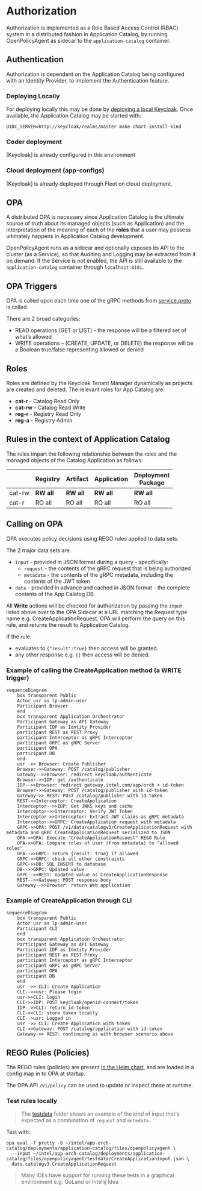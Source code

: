 <!---
  SPDX-FileCopyrightText: (C) 2025 Intel Corporation
  SPDX-License-Identifier: Apache-2.0
-->
# Authorization

Authorization is implemented as a Role Based Access Control (RBAC) system in a distributed 
fashion in Application Catalog, by running OpenPolicyAgent as sidecar to the `application-catalog`
container.

## Authentication
Authorization is dependent on the Application Catalog being configured with an Identity Provider, to implement
the Authentication feature.

### Deploying Locally
For deploying locally this may be done by [deploying a local Keycloak](../deployments/keycloak-dev).
Once available, the Application Catalog may be started with:
```shell
OIDC_SERVER=http://keycloak/realms/master make chart-install-kind
```

### Coder deployment 
[Keycloak]
is already configured in this environment

### Cloud deployment (app-configs)
[Keycloak]
is already deployed through Fleet on cloud deployment.

## OPA
A distributed OPA is necessary since Application Catalog is the ultimate source of truth about its managed objects
(such as Application) and the interpretation of the meaning of each of the **roles** that a user
may possess ultimately happens in Application Catalog development.

OpenPolicyAgent runs as a sidecar and optionally exposes its API to the cluster (as a Service), so that Auditing and
Logging may be extracted from it on demand. If the Service is not enabled, the API is still available to the 
`application-catalog` container through `localhost:8181`.

## OPA Triggers
OPA is called upon each time one of the gRPC methods from [service.proto](../api/catalog/v2/service.proto) 
is called.

There are 2 broad categories:

* READ operations (GET or LIST) - the response will be a filtered set of what’s allowed
* WRITE operations – (CREATE, UPDATE, or DELETE) the response will be a Boolean true/false representing allowed or denied

## Roles

Roles are defined by the Keycloak Tenant Manager dynamically as projects are created and deleted.
The relevant roles for App Catalog are:
* **cat-r** - Catalog Read Only
* **cat-rw** - Catalog Read Write
* **reg-r** - Registry Read Only
* **reg-a** - Registry Admin

## Rules in the context of Application Catalog
The rules impart the following relationship between the roles and the managed objects of the Catalog Application as follows:

|        | Registry   | Artifact   | Application | Deployment<br/>Package |
|--------|------------|-------------|-----------------|------------------------|
| cat-rw | **RW all** | **RW all**  | **RW all**              | **RW all**             |
| cat-r  | RO all     | RO all      | RO all                  | RO all                 | 


## Calling on OPA
OPA executes policy decisions using REGO rules applied to data sets.

The 2 major data sets are:
* `input` - provided in JSON format during a query - specifically:
  * `request` - the contents of the gRPC request that is being authorized
  * `metadata` - the contents of the gRPC metadata, including the contents of the JWT token
* `data` - provided in advance and cached in JSON format - the complete contents of the App Calatog DB

All **Write** actions will be checked for authorization by passing the `input` listed above over 
to the OPA Sidecar at a URL matching the Request type name e.g. CreateApplicationRequest. 
OPA will perform the query on this rule, and returns the result to Application Catalog.

If the rule:
* evaluates to `{"result":true}` then access will be granted.
* any other response e.g. `{}` then access will be denied.

### Example of calling the CreateApplication method (a WRITE trigger)
```mermaid
sequenceDiagram
    box transparent Public
    Actor usr as lp-admin-user
    Participant Browser
    end
    box transparent Application Orchestrator
    Participant Gateway as API Gateway
    Participant IDP as Idntity Provider
    participant REST as REST Proxy
    participant Interceptor as gRPC Interceptor
    participant GRPC as gRPC Server
    participant OPA
    participant DB
    end
    usr ->> Browser: Create Publisher
    Browser->>Gateway: POST /catalog/publisher
    Gateway-->>Browser: redirect keycloak/authenticate
    Browser->>IDP: get /authenticate
    IDP-->>Browser: redirect gateway.intel.com/app/orch + id-token
    Browser->>Gateway: POST /catalog/publisher with id-token
    Gateway->> REST: POST /catalog/publisher with id-token
    REST->>Interceptor: CreateApplication
    Interceptor-->>IDP: Get JWKS keys and cache
    Interceptor->>Interceptor: Verify JWT Token
    Interceptor->>Interceptor: Extract JWT claims as gRPC metadata
    Interceptor->>GRPC: CreateApplication request with metadata
    GRPC->>OPA: POST /v1/data/catalogv3/CreateApplicationRequest with metadata and gRPC CreateApplicationRequest serialized to JSON
    OPA->>OPA: Execute "CreateApplicationResuest" REGO Rule
    OPA->>OPA: Compare roles of user (from metadata) to "allowed roles"
    OPA-->>GRPC: return {result: true} if allowed
    GRPC->>GRPC: check all other constraints
    GRPC->>DB: SQL INSERT to database
    DB-->>GRPC: Updated value
    GRPC-->>REST: Updated value as CreateApplicationResponse
    REST-->>Gateway: POST response body
    Gateway-->>Browser: return Web application
```

### Example of CreateApplication through CLI
```mermaid
sequenceDiagram
    box transparent Public
    Actor usr as lp-admin-user
    Participant CLI
    end
    box transparent Application Orchestrator
    Participant Gateway as API Gateway
    Participant IDP as Idntity Provider
    participant REST as REST Proxy
    participant Interceptor as gRPC Interceptor
    participant GRPC as gRPC Server
    participant OPA
    participant DB
    end
    usr ->> CLI: Create Application
    CLI-->>usr: Please login
    usr->>CLI: login
    CLI->>IDP: POST keycloak/openid-connect/token
    IDP-->>CLI: return id-token
    CLI->>CLI: store token locally
    CLI-->usr: Logged in
    usr ->> CLI: Create Application with token
    CLI->>Gateway: POST /catalog/application with id-token
    Gateway->> REST: continuing as with browser scenario above
```

## REGO Rules (Policies)
The REGO rules (policies) are present [in the Helm chart](../deployments/application-catalog/files/openpolicyagent), and
are loaded in a config map in to OPA at startup.

The OPA API `/v1/policy` can be used to update or inspect these at runtime.

### Test rules locally

> The [testdata](../deployments/application-catalog/files/openpolicyagent/testdata) folder shows an example of the kind of input that's expected as a combination of `request` and `metedata`.

Test with:
```shell
opa eval -f pretty -b ~/intel/app-orch-catalog/deployments/application-catalog/files/openpolicyagent \
  --input ~/intel/app-orch-catalog/deployments/application-catalog/files/openpolicyagent/testdata/CreateApplicationInput.json \
  data.catalogv3.CreateApplicationRequest
```

> Many IDEs have support for running these tests in a graphical environment e.g. GoLand or Intellij Idea